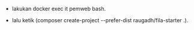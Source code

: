 - lakukan docker exec it pemweb bash.
     
- lalu ketik (composer create-project --prefer-dist raugadh/fila-starter .).  